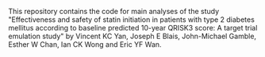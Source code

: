 This repository contains the code for main analyses of the study "Effectiveness and safety of statin initiation in patients with type 2 diabetes mellitus according to baseline predicted 10-year QRISK3 score: A target trial emulation study" by Vincent KC Yan, Joseph E Blais, John-Michael Gamble, Esther W Chan, Ian CK Wong and Eric YF Wan.

